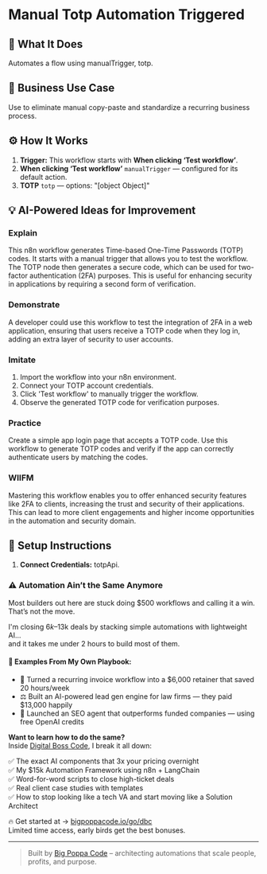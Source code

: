 # Manual Totp Automation Triggered
  ## 🚀 What It Does
  Automates a flow using manualTrigger, totp.
  
  ## 💼 Business Use Case
  Use to eliminate manual copy-paste and standardize a recurring business process.
  
  ## ⚙️ How It Works
  1. **Trigger:** This workflow starts with **When clicking ‘Test workflow’**.
  2. **When clicking ‘Test workflow’** `manualTrigger` — configured for its default action.
3. **TOTP** `totp` — options: "[object Object]"
  
  ## 💡 AI-Powered Ideas for Improvement
  ### Explain
This n8n workflow generates Time-based One-Time Passwords (TOTP) codes. It starts with a manual trigger that allows you to test the workflow. The TOTP node then generates a secure code, which can be used for two-factor authentication (2FA) purposes. This is useful for enhancing security in applications by requiring a second form of verification.

### Demonstrate
A developer could use this workflow to test the integration of 2FA in a web application, ensuring that users receive a TOTP code when they log in, adding an extra layer of security to user accounts.

### Imitate
1. Import the workflow into your n8n environment.
2. Connect your TOTP account credentials.
3. Click 'Test workflow' to manually trigger the workflow.
4. Observe the generated TOTP code for verification purposes.

### Practice
Create a simple app login page that accepts a TOTP code. Use this workflow to generate TOTP codes and verify if the app can correctly authenticate users by matching the codes.

### WIIFM
Mastering this workflow enables you to offer enhanced security features like 2FA to clients, increasing the trust and security of their applications. This can lead to more client engagements and higher income opportunities in the automation and security domain.
  
  ## 🔧 Setup Instructions
  1. **Connect Credentials:** totpApi.
  
### ⚠️ Automation Ain’t the Same Anymore

Most builders out here are stuck doing $500 workflows and calling it a win.  
That’s not the move.  

I'm closing $6k–$13k deals by stacking simple automations with lightweight AI...  
and it takes me under 2 hours to build most of them.

#### 🧠 Examples From My Own Playbook:
- 🔁 Turned a recurring invoice workflow into a $6,000 retainer that saved 20 hours/week  
- ⚖️ Built an AI-powered lead gen engine for law firms — they paid $13,000 happily  
- 🚀 Launched an SEO agent that outperforms funded companies — using free OpenAI credits  

**Want to learn how to do the same?**  
Inside [Digital Boss Code](https://bigpoppacode.io/go/dbc), I break it all down:

✅ The exact AI components that 3x your pricing overnight  
✅ My $15k Automation Framework using n8n + LangChain  
✅ Word-for-word scripts to close high-ticket deals  
✅ Real client case studies with templates  
✅ How to stop looking like a tech VA and start moving like a Solution Architect  

🔥 Get started at → [bigpoppacode.io/go/dbc](https://bigpoppacode.io/go/dbc)  
Limited time access, early birds get the best bonuses.

---
> Built by [Big Poppa Code](https://bigpoppacode.io) – architecting automations that scale people, profits, and purpose.
  